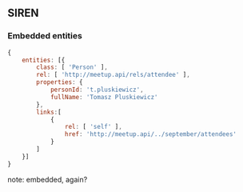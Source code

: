 ## SIREN

### Embedded entities

``` js
{
    entities: [{
        class: [ 'Person' ],
        rel: [ 'http://meetup.api/rels/attendee' ],
        properties: {
            personId: 't.pluskiewicz',
            fullName: 'Tomasz Pluskiewicz'
        },
        links:[
            {
                rel: [ 'self' ],
                href: 'http://meetup.api/../september/attendees'
            }
        ]
    }]
}
```

note:
embedded, again?
